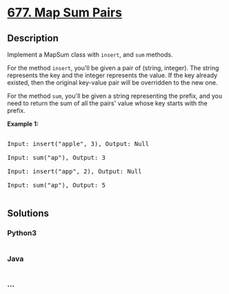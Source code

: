 # [677. Map Sum Pairs](https://leetcode.com/problems/map-sum-pairs)

## Description
<p>

Implement a MapSum class with <code>insert</code>, and <code>sum</code> methods.

</p>



<p>

For the method <code>insert</code>, you'll be given a pair of (string, integer). The string represents the key and the integer represents the value. If the key already existed, then the original key-value pair will be overridden to the new one.

</p>



<p>

For the method <code>sum</code>, you'll be given a string representing the prefix, and you need to return the sum of all the pairs' value whose key starts with the prefix.

</p>



<p><b>Example 1:</b><br />

<pre>

Input: insert("apple", 3), Output: Null

Input: sum("ap"), Output: 3

Input: insert("app", 2), Output: Null

Input: sum("ap"), Output: 5

</pre>

</p>




## Solutions


<!-- tabs:start -->

### **Python3**

```python

```

### **Java**

```java

```

### **...**
```

```

<!-- tabs:end -->